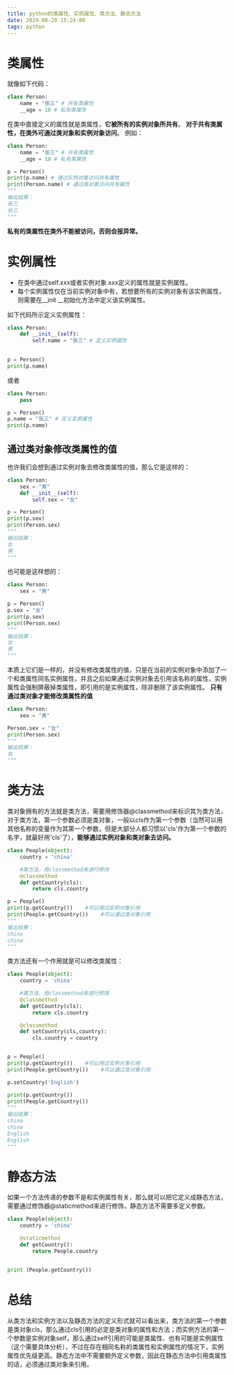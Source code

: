 ```yaml
---
title: python的类属性、实例属性、类方法、静态方法
date: 2019-08-20 15:24:00
tags: python
---
```




# 类属性

就像如下代码：
```python
class Person:
	name = "张三" # 共有类属性
	__age = 18 # 私有类属性
```
在类中直接定义的属性就是类属性，**它被所有的实例对象所共有**。
**对于共有类属性，在类外可通过类对象和实例对象访问**。
例如：
```python
class Person:
	name = "张三" # 共有类属性
	__age = 18 # 私有类属性

p = Person()
print(p.name) # 通过实例对象访问共有属性
print(Person.name) # 通过类对象访问共有属性
"""
输出结果：
张三
张三
"""
```
**私有的类属性在类外不能被访问，否则会报异常。**

# 实例属性
- 在类中通过self.xxx或者实例对象.xxx定义的属性就是实例属性。
- 每个实例属性仅在当前实例对象中有，若想要所有的实例对象有该实例属性，则需要在__init __初始化方法中定义该实例属性。

如下代码所示定义实例属性：
```python
class Person:
	def __init__(self):
		self.name = "张三" # 定义实例属性
	

p = Person()
print(p.name)
```
或者
```python
class Person:
	pass

p = Person()
p.name = "张三" # 定义实例属性
print(p.name)
```

## 通过类对象修改类属性的值
也许我们会想到通过实例对象去修改类属性的值，那么它是这样的：
```python
class Person:
	sex = "男"
	def __init__(self):
		self.sex = "女"

p = Person()
print(p.sex)
print(Person.sex)
"""
输出结果：
女
男
"""
```
也可能是这样想的：
```python
class Person:
	sex = "男"

p = Person()
p.sex = "女"
print(p.sex)
print(Person.sex)
"""
输出结果：
女
男
"""
```
本质上它们是一样的，并没有修改类属性的值，只是在当前的实例对象中添加了一个和类属性同名实例属性，并且之后如果通过实例对象去引用该名称的属性，实例属性会强制屏蔽掉类属性，即引用的是实例属性，除非删除了该实例属性。
**只有通过类对象才能修改类属性的值**
```python
class Person:
	sex = "男"

Person.sex = "女"
print(Person.sex)
"""
输出结果：
女
"""
```

# 类方法
类对象拥有的方法就是类方法，需要用修饰器@classmethod来标识其为类方法，对于类方法，第一个参数必须是类对象，一般以cls作为第一个参数（当然可以用其他名称的变量作为其第一个参数，但是大部分人都习惯以'cls'作为第一个参数的名字，就最好用'cls'了），**能够通过实例对象和类对象去访问。**
```python
class People(object):
    country = 'china'

    #类方法，用classmethod来进行修饰
    @classmethod
    def getCountry(cls):
        return cls.country

p = People()
print(p.getCountry())    #可以用过实例对象引用
print(People.getCountry())    #可以通过类对象引用
"""
输出结果：
china
china
"""
```
类方法还有一个作用就是可以修改类属性：
```python
class People(object):
    country = 'china'

    #类方法，用classmethod来进行修饰
    @classmethod
    def getCountry(cls):
        return cls.country

    @classmethod
    def setCountry(cls,country):
        cls.country = country


p = People()
print(p.getCountry())    #可以用过实例对象引用
print(People.getCountry())    #可以通过类对象引用

p.setCountry('English')   

print(p.getCountry())    
print(People.getCountry())
"""
输出结果：
china
china
English
English
"""
```
# 静态方法
如果一个方法传递的参数不是和实例属性有关，那么就可以把它定义成静态方法，需要通过修饰器@staticmethod来进行修饰，静态方法不需要多定义参数。
```python
class People(object):
    country = 'china'

    @staticmethod
    def getCountry():
        return People.country


print (People.getCountry())
```
# 总结
从类方法和实例方法以及静态方法的定义形式就可以看出来，类方法的第一个参数是类对象cls，那么通过cls引用的必定是类对象的属性和方法；而实例方法的第一个参数是实例对象self，那么通过self引用的可能是类属性、也有可能是实例属性（这个需要具体分析），不过在存在相同名称的类属性和实例属性的情况下，实例属性优先级更高。静态方法中不需要额外定义参数，因此在静态方法中引用类属性的话，必须通过类对象来引用。
